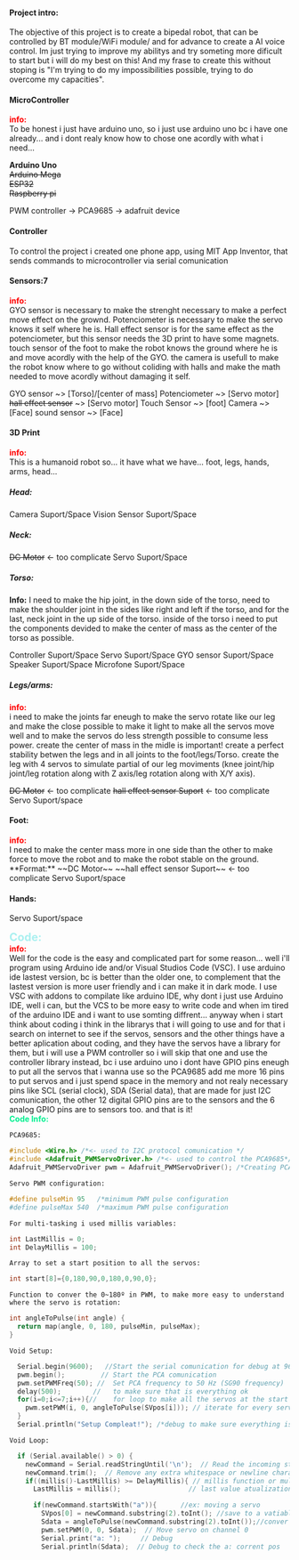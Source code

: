 
#### Project intro:
The objective of this project is to create a bipedal robot, that can be controlled by BT module/WiFi module/ and for advance to create a AI voice control. Im just trying to improve my abilitys and try someting more dificult to start but i will do my best on this! And my frase to create this without stoping is "I'm trying to do my impossibilities possible, trying to do overcome my capacities".

#### **MicroController**
<div style="color: red; font-weight: bold;">info:</div>
To be honest i just have arduino uno, so i just use arduino uno bc i have one already... and i dont realy know how to chose one acordly with what i need...

**Arduino Uno**  
~~Arduino Mega~~  
~~ESP32~~  
~~Raspberry pi~~


PWM controller -> PCA9685 -> adafruit device

#### **Controller**

To control the project i created one phone app, using MIT App Inventor, that sends commands to microcontroller via serial comunication


#### **Sensors**:7
<div style="color: red; font-weight: bold;">info:</div>
GYO sensor is necessary to make the strenght necessary to make a perfect move effect on the grownd. Potenciometer is necessary to make the servo knows it self where he is. Hall effect sensor is for the same effect as the potenciometer, but this sensor needs the 3D print to have some magnets. touch sensor of the foot to make the robot knows the ground where he is and move acordly with the help of the GYO. the camera is usefull to make the robot know where to go without coliding with halls and make the math needed to move acordly without damaging it self.

GYO sensor ~> [Torso]/[center of mass]
Potenciometer ~> [Servo motor]
~~hall effect sensor~~ ~> [Servo motor]
Touch Sensor ~> [foot]
Camera ~> [Face]
sound sensor ~> [Face]

#### **3D Print**
<div style="color: red; font-weight: bold;">info:</div>
This is a humanoid robot so... it have what we have... foot, legs, hands, arms, head...

##### Head:
Camera Suport/Space
Vision Sensor Suport/Space

##### Neck:
~~DC Motor~~                         <- too complicate
Servo Suport/Space

##### Torso:
**Info:**
I need to make the hip joint, in the down side of the torso, need to make the shoulder joint in the sides like right and left if the torso, and for the last, neck joint in the up side of the torso. inside of the torso i need to put the components devided to make the center of mass as the center of the torso as possible.

Controller Suport/Space
Servo Suport/Space
GYO sensor Suport/Space
Speaker Suport/Space
Microfone Suport/Space

##### Legs/arms:
<div style="color: red; font-weight: bold;">info:</div>
i need to make the joints far eneugh to make the servo rotate like our leg and make the close possible to make it light to make all the servos move well and to make the servos do less strength possible to consume less power. create the center of mass in the midle is important! create a perfect stability betwen the legs and in all joints to the foot/legs/Torso. create the leg with 4 servos to simulate partial of our leg moviments (knee joint/hip joint/leg rotation along with Z axis/leg rotation along with X/Y axis).

~~DC Motor~~                        <- too complicate
~~hall effect sensor Suport~~ <- too complicate
Servo Suport/space


#### Foot:
<div style="color: red; font-weight: bold;">info:</div>
I need to make the center mass more in one side than the other to make force to move the robot and to make the robot stable on the ground.
**Format:**
~~DC Motor~~
~~hall effect sensor Suport~~ <- too complicate
Servo Suport/space

#### Hands:
Servo Suport/space



<div style="color: #AAF0F0; font-weight: bold; font-size: 20px;">Code:</div>
<div style="color: red; font-weight: bold;">info:</div>
Well for the code is the easy and complicated part for some reason... well i'll program using Arduino ide and/or Visual Studios Code (VSC). I use arduino ide lastest version, bc is better than the older one, to complement that the lastest version is more user friendly and i can make it in dark mode. I use VSC with addons to compilate like arduino IDE, why dont i just use Arduino IDE, well i can, but the VCS to be more easy to write code and when im tired of the arduino IDE and i want to use somting diffrent... anyway when i start think about coding i think in the librarys that i will going to use and for that i search on internet to see if the servos, sensors and the other things have a better aplication about coding, and they have the servos have a library for them, but i will use a PWM controller so i will skip that one and use the controller library instead, bc i use arduino uno i dont have GPIO pins eneugh to put all the servos that i wanna use so the PCA9685 add me more 16 pins to put servos and i just spend space in the memory and not realy necessary pins like SCL (serial clock), SDA (Serial data), that are made for just I2C comunication, the other 12 digital GPIO pins are to the sensors and the 6 analog GPIO pins are to sensors too. and that is it!

<div style="color: #00F090; font-weight: bold; font-size: ;">Code Info:</div>

	PCA9685:
```C++ 
#include <Wire.h> /*<- used to I2C protocol comunication */
#include <Adafruit_PWMServoDriver.h> /*<- used to control the PCA9685*/
Adafruit_PWMServoDriver pwm = Adafruit_PWMServoDriver(); /*Creating PCA instance
```
	Servo PWM configuration:
```C++ 
#define pulseMin 95   /*minimum PWM pulse configuration
#define pulseMax 540  /*maximum PWM pulse configuration
```
	For multi-tasking i used millis variables:
```C++ 
int LastMillis = 0;
int DelayMillis = 100;
```
	Array to set a start position to all the servos:
```C++ 
int start[8]={0,180,90,0,180,0,90,0};
```
	Function to conver the 0~180º in PWM, to make more easy to understand where the servo is rotation:
```C++ 
int angleToPulse(int angle) {
  return map(angle, 0, 180, pulseMin, pulseMax);
}
```
	Void Setup:
```C++ 
  Serial.begin(9600);   //Start the serial comunication for debug at 9600 b/s
  pwm.begin();         // Start the PCA comunication
  pwm.setPWMFreq(50); //  Set PCA frequency to 50 Hz (SG90 frequency)
  delay(500);        //   to make sure that is everything ok
  for(i=0;i<=7;i++){//    for loop to make all the servos at the start position
    pwm.setPWM(i, 0, angleToPulse(SVpos[i])); // iterate for every servo and angle
  }
  Serial.println("Setup Compleat!"); /*debug to make sure everything is ok*/
```
	Void Loop:
```C++ 
  if (Serial.available() > 0) {
    newCommand = Serial.readStringUntil('\n');  // Read the incoming string until a newline character
    newCommand.trim();  // Remove any extra whitespace or newline characters
    if((millis()-LastMillis) >= DelayMillis){ // millis function or multi-tasking
      LastMillis = millis();                 // last value atualization

      if(newCommand.startsWith("a")){      //ex: moving a servo
        SVpos[0] = newCommand.substring(2).toInt(); //save to a vatiable the angle
        Sdata = angleToPulse(newCommand.substring(2).toInt());//conver to PWM
        pwm.setPWM(0, 0, Sdata);  // Move servo on channel 0
        Serial.print("a: ");     // Debug
        Serial.println(Sdata);  // Debug to check the a: corrent pos 
```







